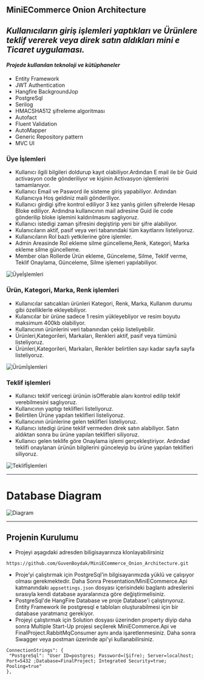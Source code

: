 ## MiniECommerce Onion Architecture
## *Kullanıcıların giriş işlemleri yaptıkları ve Ürünlere teklif vererek veya direk satın aldıkları mini e Ticaret uygulaması.*
#### *Projede kullanılan teknoloji ve kütüphaneler*
- Entity Framework 
- JWT Authentication
- Hangfire BackgroundJop
- PostgreSql
- Serilog
- HMACSHA512 şifreleme algoritması
- Autofact 
- Fluent Validation
- AutoMapper
- Generic Repository pattern
- MVC UI 

### Üye İşlemleri
- Kullanıcı ilgili bilgileri doldurup kayıt olabiliyor.Ardından E mail ile bir Guid activasyon code gönderiliyor ve kişinin Activasyon işlemlerini tamamlanıyor.
- Kullanıcı Email ve Pasword ile sisteme giriş yapabiliyor. Ardından Kullanıcıya Hoş geldiniz maili gönderiliyor.
- Kullanıcı girdigi şifre kontrol ediliyor 3 kez yanlış girilen şifrelerde Hesap Bloke ediliyor. Ardındna kullanıcının mail adresine Guid ile code gönderilip bloke işlemini kaldırılmasını saglıyoruz.
- Kullanıcı istedigi zaman şifresini degiştirip yeni bir şifre alabiliyor.
- Kulanıcıların aktif, pasif veya veri tabanındaki tüm kayıtlarını listeliyoruz.
- Kullanıcıların Rol bazlı yetkilerine göre işlemler.
- Admin Areasinde Rol ekleme silme güncelleme,Renk, Kategori, Marka ekleme silme güncelleme.
- Member olan Rollerde Ürün ekleme, Günceleme, Silme, Teklif verme, Teklif Onaylama, Günceleme, Silme işlemeri yapılabiliyor.

![Üyeİşlemleri](New_Project.gif)
 
### Ürün, Kategori, Marka, Renk işlemleri
- Kullanıcılar satıcakları ürünleri Kategori, Renk, Marka, Kullanım durumu gibi özelliklerle ekleyebiliyor.
- Kulanıcılar bir ürüne sadece 1 resim yükleyebliyor ve resim boyutu maksimum 400kb olabiliyor. 
- Kullanıcının ürünlerini veri tabanından çekip listeliyebilir.
- Ürünleri,Kategorileri, Markaları, Renkleri aktif, pasif veya tümünü listeliyoruz.
- Ürünleri,Kategorileri, Markaları, Renkler belirtilen sayı kadar sayfa sayfa listeliyoruz.

![Ürümİşlemleri](New_Project(1).gif)

### Teklif işlemleri
- Kullanıcı teklif vericegi ürünün isOfferable alanı kontrol edilip teklif verebilmesini saglıyoruz.
- Kullanıcının yaptıgı teklifleri listeliyoruz.
- Belirtilen Ürüne yapılan teklifleri listeliyoruz.
- Kullanıcının ürünlerine gelen teklifleri listeliyoruz.
- Kullanıcı istedigi ürüne teklif vermeden direk satın alabiliyor. Satın aldıktan sonra bu ürüne yapılan teklifleri siliyoruz.
- Kullanıcı gelen teklife göre Onaylama işlemi gerçekleştiriyor. Ardındad teklifi onaylanan ürünün bilgilerini günceleyip bu ürüne yapılan teklifleri siliyoruz.

![Teklifİşlemleri](New_Project(2).gif)
 <hr>
 
# Database Diagram
![Diagram](https://i.hizliresim.com/9usqd66.png)

 <hr>
 
 ## 
 ## Projenin Kurulumu
 - Projeyi aşagıdaki adresden biligisayarınıza klonlayabilirsiniz
 ````
 https://github.com/GuvenBoydak/MiniECommerce_Onion_Architecture.git
 ````
 - Proje’yi çalıştırmak için PostgreSql'in bilgisayarımızda yüklü ve çalışıyor olması gerekmektedir. Daha Sonra Presentation/MiniECommerce.Api katmanındakı ``appsettings.json`` dosyası içerisindeki baglantı adreslerini sırasıyla kendi database ayaralarınıza göre değiştirmelisiniz. 
 - PostgreSql'de HangFire Database ve proje Database'i  çalıştırıyoruz. Entity Framework ile postgresql e tabloları oluşturabilmesi için bir database yaratmanız gerekiyor.
 - Projeyi çalıştırmak için Solution dosyası üzerinden property diyip daha sonra Multiple Start-Up projesi seçilerek MiniECommerce.Api ve FinalProject.RabbitMqConsumer aynı anda işaretlenmesiniz. Daha sonra Swagger veya postman üzerinde api'yi kullanabilirsiniz.
 
 ````
 ConnectionStrings": {
  "PostgreSql": "User ID=postgres; Password=(Şifre); Server=localhost; Port=5432 ;Database=FinalProject; Integrated Security=true; Pooling=true"
}, 


 
